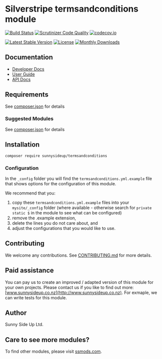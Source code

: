 # Silverstripe termsandconditions module
[![Build Status](https://travis-ci.org/sunnysideup/silverstripe-termsandconditions.svg?branch=master)](https://travis-ci.org/sunnysideup/silverstripe-termsandconditions)
[![Scrutinizer Code Quality](https://scrutinizer-ci.com/g/sunnysideup/silverstripe-termsandconditions/badges/quality-score.png?b=master)](https://scrutinizer-ci.com/g/sunnysideup/silverstripe-termsandconditions/?branch=master)
[![codecov.io](https://codecov.io/github/sunnysideup/silverstripe-termsandconditions/coverage.svg?branch=master)](https://codecov.io/github/sunnysideup/silverstripe-termsandconditions?branch=master)

[![Latest Stable Version](https://poser.pugx.org/sunnysideup/termsandconditions/version)](https://packagist.org/packages/sunnysideup/termsandconditions)
[![License](https://poser.pugx.org/sunnysideup/termsandconditions/license)](https://packagist.org/packages/sunnysideup/termsandconditions)
[![Monthly Downloads](https://poser.pugx.org/sunnysideup/termsandconditions/d/monthly)](https://packagist.org/packages/sunnysideup/termsandconditions)


## Documentation



 * [Developer Docs](docs/en/INDEX.md)
 * [User Guide](docs/en/userguide.md)
 * [API Docs](http://docs.ssmods.com/sunnysideup/termsandconditions/classes.xhtml)


## Requirements



See [composer.json](composer.json) for details


### Suggested Modules



See [composer.json](composer.json) for details


## Installation


```
composer require sunnysideup/termsandconditions
```

### Configuration



In the `_config` folder you will find the `termsandconditions.yml.example`
file that shows options for the configuration of this module.

We recommend that you:

  1. copy these `termsandconditions.yml.example` files into your
`mysite/_config` folder (where available - otherwise search for `private static $` in the module to see what can be configured)
  2. remove the .example extension,
  3. delete the lines you do not care about, and
  4. adjust the configurations that you would like to use.


## Contributing



We welcome any contributions. See [CONTRIBUTING.md](CONTRIBUTING.md) for more details.

## Paid assistance



You can pay us to create an improved / adapted version of this module for your own projects.  Please contact us if you like to find out more: [www.sunnysideup.co.nz](http://www.sunnysideup.co.nz).  For exmaple, we can write tests for this module.  

## Author



Sunny Side Up Ltd.


## Care to see more modules?

To find other modules, please visit [ssmods.com](http://ssmods.com/).
